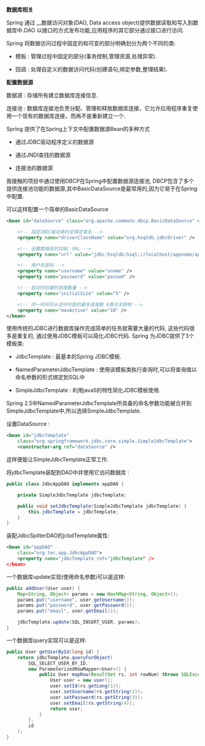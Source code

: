 __数据库相关__

Spring 通过 __数据访问对象(DAO, Data access object)提供数据读取和写入到数据库中.DAO 以接口的方式发布功能,应用程序的其它部分通过接口进行访问.

Spring 将数据访问过程中固定的和可变的部分明确划分为两个不同的类:

- 模板 : 管理过程中固定的部分(事务控制,管理资源,处理异常).

- 回调 : 处理自定义的数据访问代码(创建语句,绑定参数,整理结果).

__配置数据源__

数据源 : 存储所有建立数据库连接信息.

连接池 : 数据库连接池负责分配、管理和释放数据库连接，它允许应用程序重复使用一个现有的数据库连接，而再不是重新建立一个. 

Spring 提供了在Spring上下文中配置数据源Bean的多种方式

- 通过JDBC驱动程序定义的数据源

- 通过JNDI查找的数据源

- 连接池的数据源

我接触的项目中通过使用DBCP在Spring中配置数据源连接池, DBCP包含了多个提供连接池功能的数据源,其中BasicDataSource是最常用的,因为它易于在Spring中配置.

可以这样配置一个简单的BasicDataSource

```XML
<bean id="dataSource" class="org.apache.commons.dbcp.BasicDataSource" destroy-method="close">

	<!-- 指定JBDC驱动类的全限定类名 -->
	<property name="driverClassName" value="org.hsqldb.jdbcDriver" />

	<!-- 设置数据库的JDBC URL -->
	<property name="url" value="jdbc:hsqldb:hsql://localhost/appname/appname" />

	<!-- 用户名密码 -->
	<property name="username" value="uname" />
	<property name="password" value="passwd" />

	<!-- 启动时创建的连接数量 -->
	<property name="initialSize" value="5" />

	<!-- 同一时间可从池中分配的最多连接数 0表示无限制 -->
	<property name="maxActive" value="10" />
</bean>
```

使用传统的JDBC进行数据库操作完成简单的任务就需要大量的代码, 这些代码很多是重复的, 通过使用JDBC模板可以简化JDBC代码. Spring 为JDBC提供了3个模板类:

- JdbcTemplate : 最基本的Spring JDBC模板.

- NamedParameterJdbcTemplate : 使用该模板类执行查询时,可以将查询值以命名参数的形式绑定到SQL中

- SimpleJdbcTemplate : 利用java5的特性简化JDBC模板使用.

Spring 2.5中NamedParameterJdbcTemplate所具备的命名参数功能被合并到SimpleJdbcTemplate中,所以选择SimpleJdbcTemplate.

设置DataSource : 

```XML
<bean id="jdbcTemplate"
	class="org.springframework.jdbc.core.simple.SimpleJdbcTemplate">
	<constructor-arg ref="dataSource" />
```

这样便能让SimpleJdbcTemplate正常工作.

将jdbcTemplate装配到DAO中并使用它访问数据库 :

```java
public class JdbcAppDAO implements appDAO {

	private SimpleJdbcTemplate jdbcTemplate;

	public void setJdbcTemplate(SimpleJdbcTemplate jdbcTemplate) {
		this.jdbcTemplate = jdbcTemplate;
	}
}
```

装配JdbcSpitterDAO的jcbdTemplate属性:

```XML
<bean id="appDAO"
	class="org.tec.app.JdbcAppDAO">
	<property name="jdbcTemplate ref="jdbcTemplate" />
</bean>
```

一个数据库update实现(使用命名参数)可以是这样:

```java
public addUser(User user) {
	Map<String, Object> params = new HashMap<String, Object>();
	params.put("username", user.getUsername());
	params.put("password", user.getPassword());
	params.put("email", user.getEmail());

	jdbcTemplate.update(SQL_INSERT_USER, params);
}
```

一个数据库query实现可以是这样:

```java
public User getUserById(long id) {
	return jdbcTemplate.queryForObject(
		SQL_SELECT_USER_BY_ID,
		new ParameterizedRowMapper<User>() {
			public User mapRow(ResultSet rs, int rowNum) throws SQLException {
				User user = new user();
				user.setId(rs.getLong(1));
				user.setUsername(rs.getString(2));
				user.setPassword(rs.getString(3));
				user.setEmail(rs.getString(4));
				return user;
			}
		},
		id
	);
}
```


